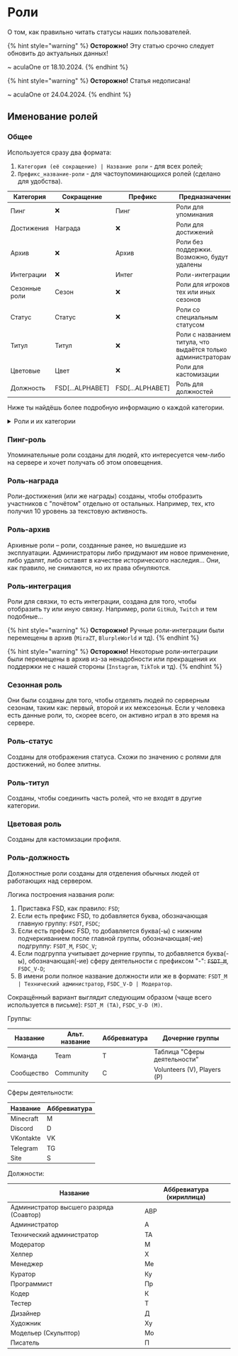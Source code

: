 # Роли

О том, как правильно читать статусы наших пользователей.

{% hint style="warning" %}
**Осторожно!** Эту статью срочно следует обновить до актуальных данных!

~ aculaOne от 18.10.2024.
{% endhint %}

{% hint style="warning" %}
**Осторожно!** Статья недописана!

~ aculaOne от 24.04.2024.
{% endhint %}

## Именование ролей

### Общее

Используется сразу два формата:

1. `Категория (её сокращение) | Название роли` - для всех ролей;
2. `Префикс_название-роли` - для частоупоминающихся ролей (сделано для удобства).

| Категория     | Сокращение       | Префикс          | Предназначение                                                |
| ------------- | ---------------- | ---------------- | ------------------------------------------------------------- |
| Пинг          | ❌               | Пинг             | Роли для упоминания                                           |
| Достижения    | Награда          | ❌               | Роли для достижений                                           |
| Архив         | ❌               | Архив            | Роли без поддержки. Возможно, будут удалены                   |
| Интеграции    | ❌               | Интег            | Роли-интеграции                                               |
| Сезонные роли | Сезон            | ❌               | Роли для игроков тех или иных сезонов                         |
| Статус        | Статус           | ❌               | Роли со специальным статусом                                  |
| Титул         | Титул            | ❌               | Роли с названием титула, что выдаётся только администраторами |
| Цветовые      | Цвет             | ❌               | Роли для кастомизации                                         |
| Должность     | FSD[...ALPHABET] | FSD[...ALPHABET] | Роль для должностей                                           |

Ниже ты найдёшь более подробную информацию о каждой категории.

<details>
    <summary>Роли и их категории</summary>
    <figure>
        <img src="../../../.gitbook/assets/additional/start/roles/Roles.png" alt="">
        <figcaption>Роли и их категории</figcaption>
    </figure>
</details>

### Пинг-роль

Упоминательные роли созданы для людей, кто интересуется чем-либо на сервере и хочет получать об этом оповещения.

### Роль-награда

Роли-достижения (или же награды) созданы, чтобы отобразить участников с "почётом" отдельно от остальных. Например, тех, кто получил 10 уровень за текстовую активность.

### Роль-архив

Архивные роли – роли, созданные ранее, но вышедшие из эксплуатации. Администраторы либо придумают им новое применение, либо удалят, либо оставят в качестве исторического наследия... Они, как правило, не снимаются, но их права обнуляются.

### Роль-интеграция

Роли для связки, то есть интеграции, создана для того, чтобы отобразить ту или иную связку. Например, роли `GitHub`, `Twitch` и тем подобные...

{% hint style="warning" %}
**Осторожно!** Ручные роли-интеграции были перемещены в архив (`MiraZT`, `BlurpleWorld` и тд).
{% endhint %}

{% hint style="warning" %}
**Осторожно!** Некоторые роли-интеграции были перемещены в архив из-за ненадобности или прекращения их поддержки не с нашей стороны (`Instagram`, `TikTok` и тд).
{% endhint %}

### Сезонная роль

Они были созданы для того, чтобы отделять людей по серверным сезонам, таким как: первый, второй и их межсезонья. Если у человека есть данные роли, то, скорее всего, он активно играл в это время на сервере.

### Роль-статус

Созданы для отображения статуса. Схожи по значению с ролями для достижений, но более элитны.

### Роль-титул

Созданы, чтобы соединить часть ролей, что не входят в другие категории.

### Цветовая роль

Созданы для кастомизации профиля.

### Роль-должность

Должностные роли созданы для отделения обычных людей от работающих над сервером.

Логика построения названия роли:

1. Приставка FSD, как правило: `FSD`;
2. Если есть префикс FSD, то добавляется буква, обозначающая главную группу: `FSDT`, `FSDC`;
3. Если есть префикс FSD, то добавляется буква(-ы) с нижним подчеркиванием после главной группы, обозначающая(-ие) подгруппу: `FSDT_M`, `FSDC_V`;
4. Если подгруппа учитывает дочерние группы, то добавляется буква(-ы), обозначающая(-ие) сферу деятельности с префиксом "-": ~~`FSDT_M`~~, `FSDС_V-D`;
5. В имени роли полное название должности или же в формате: `FSDT_M | Технический администратор`, `FSDC_V-D | Модератор`.

Сокращённый вариант выглядит следующим образом (чаще всего используется в письме): `FSDT_M (ТА)`, `FSDC_V-D (М)`.

Группы:

| Название   | Альт. название | Аббревиатура | Дочерние группы              |
| ---------- | -------------- | ------------ | ---------------------------- |
| Команда    | Team           | T            | Таблица "Сферы деятельности" |
| Сообщество | Community      | C            | Volunteers (V), Players (P)  |

Сферы деятельности:

| Название  | Аббревиатура |
| --------- | ------------ |
| Minecraft | M            |
| Discord   | D            |
| VKontakte | VK           |
| Telegram  | TG           |
| Site      | S            |

Должности:

| Название                                | Аббревиатура (кириллица) |
| --------------------------------------- | ------------------------ |
| Администратор высшего разряда (Соавтор) | АВР                      |
| Администратор                           | А                        |
| Технический администратор               | ТА                       |
| Модератор                               | М                        |
| Хелпер                                  | Х                        |
| Менеджер                                | Ме                       |
| Куратор                                 | Ку                       |
| Программист                             | Пр                       |
| Кодер                                   | К                        |
| Тестер                                  | Т                        |
| Дизайнер                                | Д                        |
| Художник                                | Ху                       |
| Модельер (Скульптор)                    | Мо                       |
| Писатель                                | П                        |
